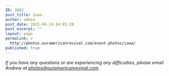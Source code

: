 ```yaml
---
ID: 3882
post_title: Iowa
author: admin
post_date: 2015-04-24 04:05:28
post_excerpt: ""
layout: page
permalink: >
  http://photos.ouramericanrevival.com/event-photos/iowa/
published: true
---
```

<em>If you have any questions or are experiencing any difficulties, please email Andrew at photos@ouramericanrevival.com.</em>

<img class="ngg_displayed_gallery mceItem" src="http://photos.ouramericanrevival.com/nextgen-attach_to_post/preview/id--3888" alt="" data-mce-placeholder="1" />